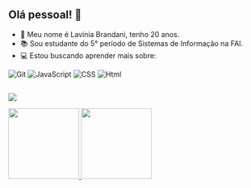## Olá pessoal! 👋</br>
 
- 👋 Meu nome é Lavínia Brandani, tenho 20 anos.
- 📚 Sou estudante do 5° período de Sistemas de Informação na FAI.
- 💻 Estou buscando aprender mais sobre:</br>

<div>
 
 ![Git](https://img.shields.io/badge/-Git-black?style=flat-square&logo=git)
 ![JavaScript](https://img.shields.io/badge/-JavaScript-yellow?style=flat-square&logo=javascript)
 ![CSS](https://img.shields.io/badge/-CSS-blue?style=flat-square&logo=css)
 ![Html](https://img.shields.io/badge/-HTML-orange?style=flat-square&logo=html)</br>


##
 <a href="http://linkedin.com/in/lavínia-brandani-ab780382" target="_blank"><img src="https://img.shields.io/badge/-LinkedIn-%230077B5?style=for-the-badge&logo=linkedin&logoColor=white" target="_blank"></a></div>
</div>

<div>
  <a href="https://github.com/LaviniaRodriguesBT">
   <img height="140em" src="https://github-readme-stats.vercel.app/api?username=LaviniaRodriguesBT&show_icons=true&theme=cobalt&include_all_commits=true&count_private=true"/>
   <img height="140em" src="https://github-readme-stats.vercel.app/api/top-langs/?username=LaviniaRodriguesBT&layout=compact&langs_count=7&theme=cobalt"/>
  </br>
</div>
